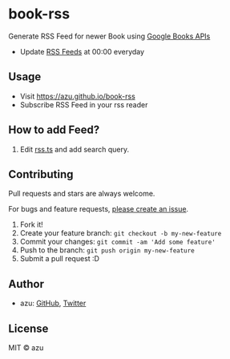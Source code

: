 # book-rss

Generate RSS Feed for newer Book using [Google Books APIs](https://developers.google.com/books/docs/v1/using?hl=ja)

- Update [RSS Feeds](./src/rss.ts) at 00:00 everyday

## Usage

- Visit <https://azu.github.io/book-rss>
- Subscribe RSS Feed in your rss reader

## How to add Feed?

1. Edit [rss.ts](./src/rss.ts) and add search query.

## Contributing

Pull requests and stars are always welcome.

For bugs and feature requests, [please create an issue](https://github.com/azu/book-rss/issues).

1. Fork it!
2. Create your feature branch: `git checkout -b my-new-feature`
3. Commit your changes: `git commit -am 'Add some feature'`
4. Push to the branch: `git push origin my-new-feature`
5. Submit a pull request :D

## Author

- azu: [GitHub](https://github.com/azu), [Twitter](https://twitter.com/azu_re)

## License

MIT © azu

